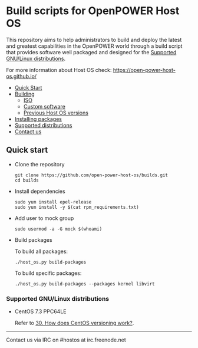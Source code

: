 # Build scripts for OpenPOWER Host OS

This repository aims to help administrators to build and deploy the latest
and greatest capabilities in the OpenPOWER world through a build
script that provides software well packaged and designed for the
[Supported GNU/Linux distributions](#supported-gnulinux-distributions).

For more information about Host OS check: https://open-power-host-os.github.io/

* [Quick Start](#quick-start)
* [Building](docs/build.md#building)
  * [ISO](docs/building_an_iso.md)
  * [Custom software](docs/build.md#build-custom-software)
  * [Previous Host OS versions](docs/build_old_versions.md)
* [Installing packages](docs/installing_packages.md)
* [Supported distributions](#supported-gnulinux-distributions)
* [Contact us](#contact-us)


## Quick start

* Clone the repository

  ```
  git clone https://github.com/open-power-host-os/builds.git
  cd builds
  ```

* Install dependencies

  ```
  sudo yum install epel-release
  sudo yum install -y $(cat rpm_requirements.txt)
  ```

* Add user to mock group

  ```
  sudo usermod -a -G mock $(whoami)
  ```

* Build packages

  To build all packages:

  ```
  ./host_os.py build-packages
  ```

  To build specific packages:

  ```
  ./host_os.py build-packages --packages kernel libvirt
  ```

### Supported GNU/Linux distributions

* CentOS 7.3 PPC64LE

  Refer to [30. How does CentOS versioning work?](https://wiki.centos.org/FAQ/General#head-dcca41e9a3d5ac4c6d900a991990fd11930867d6).


---
<a name="contact-us"></a>
Contact us via IRC on #hostos at irc.freenode.net
